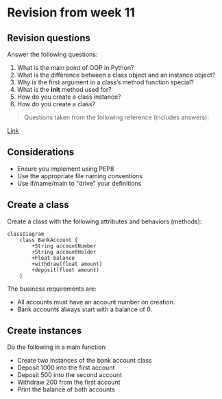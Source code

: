 # Revision from week 11

## Revision questions

Answer the following questions:

1. What is the main point of OOP in Python?
2. What is the difference between a class object and an instance object?
3. Why is the first argument in a class’s method function special?
4. What is the __init__ method used for?
5. How do you create a class instance?
6. How do you create a class?

 > Questions taken from the following reference (includes answers):

[Link](https://learning.oreilly.com/library/view/learning-python-6th/9781098171292/ch26.html)


## Considerations

- Ensure you implement using PEP8
- Use the appropriate file naming conventions
- Use if/name/main to "drive" your definitions

## Create a class

Create a class with the following attributes and behaviors (methods):

```mermaid
classDiagram
    class BankAccount {
        +String accountNumber
        +String accountHolder
        +Float balance
        +withdraw(float amount)
        +deposit(float amount)
    }
```

The business requirements are:

- All accounts must have an account number on creation.
- Bank accounts always start with a balance of 0.

## Create instances

Do the following in a main function:

- Create two instances of the bank account class
- Deposit 1000 into the first account
- Deposit 500 into the second account
- Withdraw 200 from the first account
- Print the balance of both accounts

